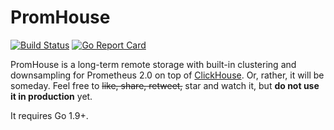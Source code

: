 # PromHouse

[![Build Status](https://travis-ci.org/Percona-Lab/PromHouse.svg?branch=master)](https://travis-ci.org/Percona-Lab/PromHouse)
[![Go Report Card](https://goreportcard.com/badge/github.com/Percona-Lab/PromHouse)](https://goreportcard.com/report/github.com/Percona-Lab/PromHouse)

PromHouse is a long-term remote storage with built-in clustering and downsampling for Prometheus 2.0 on top of
[ClickHouse](https://clickhouse.yandex). Or, rather, it will be someday.
Feel free to ~~like, share, retweet,~~ star and watch it, but **do not use it in production** yet.

It requires Go 1.9+.
